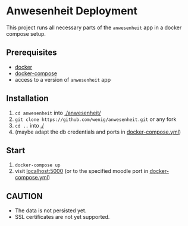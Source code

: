# Anwesenheit Deployment

This project runs all necessary parts of the `anwesenheit` app in a docker compose setup.

## Prerequisites

- [docker](https://docs.docker.com/get-docker/)
- [docker-compose](https://docs.docker.com/compose/install/)
- access to a version of `anwesenheit` app

## Installation

1. `cd anwesenheit` into [./anwesenheit/](./anwesenheit/)
2. `git clone https://github.com/wenig/anwesenheit.git` or any fork
3. `cd ..` into [./](./)
4. (maybe adapt the db credentials and ports in [docker-compose.yml](./docker-compose.yml))

## Start

1. `docker-compose up`
2. visit [localhost:5000](http://localhost:5000) (or to the specified moodle port in [docker-compose.yml](./docker-compose.yml))

## CAUTION

- The data is not persisted yet.
- SSL certificates are not yet supported.
